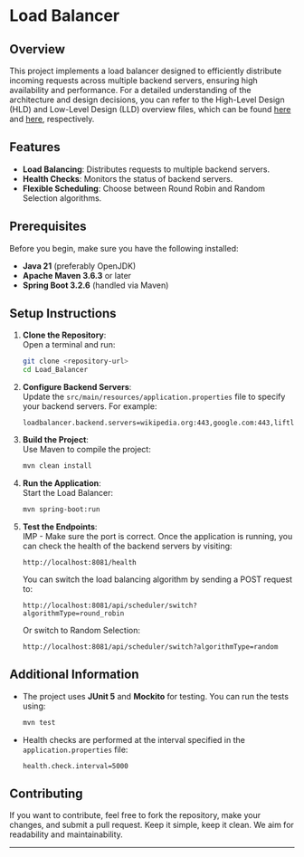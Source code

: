 # Load Balancer

## Overview

This project implements a load balancer designed to efficiently distribute incoming requests across multiple backend servers, ensuring high availability and performance. For a detailed understanding of the architecture and design decisions, you can refer to the High-Level Design (HLD) and Low-Level Design (LLD) overview files, which can be found [here](HLD_Overview.md) and [here](LLD_Overview.md), respectively.

## Features

- **Load Balancing**: Distributes requests to multiple backend servers.
- **Health Checks**: Monitors the status of backend servers.
- **Flexible Scheduling**: Choose between Round Robin and Random Selection algorithms.

## Prerequisites

Before you begin, make sure you have the following installed:

- **Java 21** (preferably OpenJDK)
- **Apache Maven 3.6.3** or later
- **Spring Boot 3.2.6** (handled via Maven)

## Setup Instructions

1. **Clone the Repository**:  
   Open a terminal and run:
   ```bash
   git clone <repository-url>
   cd Load_Balancer
   ```

2. **Configure Backend Servers**:  
   Update the `src/main/resources/application.properties` file to specify your backend servers. For example:
   ```properties
   loadbalancer.backend.servers=wikipedia.org:443,google.com:443,liftlab.com:443
   ```

3. **Build the Project**:  
   Use Maven to compile the project:
   ```bash
   mvn clean install
   ```

4. **Run the Application**:  
   Start the Load Balancer:
   ```bash
   mvn spring-boot:run
   ```

5. **Test the Endpoints**:  
   IMP - Make sure the port is correct.
   Once the application is running, you can check the health of the backend servers by visiting:
   ```
   http://localhost:8081/health
   ```

   You can switch the load balancing algorithm by sending a POST request to:
   ```
   http://localhost:8081/api/scheduler/switch?algorithmType=round_robin
   ```

   Or switch to Random Selection:
   ```
   http://localhost:8081/api/scheduler/switch?algorithmType=random
   ```

## Additional Information

- The project uses **JUnit 5** and **Mockito** for testing. You can run the tests using:
  ```bash
  mvn test
  ```

- Health checks are performed at the interval specified in the `application.properties` file:
  ```properties
  health.check.interval=5000
  ```

## Contributing

If you want to contribute, feel free to fork the repository, make your changes, and submit a pull request. Keep it simple, keep it clean. We aim for readability and maintainability.

---